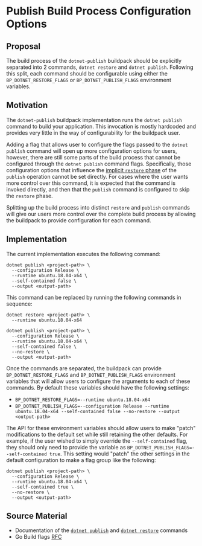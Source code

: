 # Publish Build Process Configuration Options

## Proposal

The build process of the `dotnet-publish` buildpack should be explicitly
separated into 2 commands, `dotnet restore` and `dotnet publish`. Following
this split, each command should be configurable using either the
`BP_DOTNET_RESTORE_FLAGS` or `BP_DOTNET_PUBLISH_FLAGS` environment variables.

## Motivation

The `dotnet-publish` buildpack implementation runs the `dotnet publish` command
to build your application. This invocation is mostly hardcoded and provides
very little in the way of configurability for the buildpack user.

Adding a flag that allows user to configure the flags passed to the `dotnet
publish` command will open up more configuration options for users, however,
there are still some parts of the build process that cannot be configured
through the `dotnet publish` command flags. Specifically, those configuration
options that influence the [implicit `restore`
phase](https://docs.microsoft.com/en-us/dotnet/core/tools/dotnet-publish#implicit-restore)
of the `publish` operation cannot be set directly. For cases where the user
wants more control over this command, it is expected that the command is
invoked directly, and then that the `publish` command is configured to skip the
`restore` phase.

Splitting up the build process into distinct `restore` and `publish` commands
will give our users more control over the complete build process by allowing
the buildpack to provide configuration for each command.

## Implementation

The current implementation executes the following command:

```
dotnet publish <project-path> \
  --configuration Release \
  --runtime ubuntu.18.04-x64 \
  --self-contained false \
  --output <output-path>
```

This command can be replaced by running the following commands in sequence:

```
dotnet restore <project-path> \
  --runtime ubuntu.18.04-x64

dotnet publish <project-path> \
  --configuration Release \
  --runtime ubuntu.18.04-x64 \
  --self-contained false \
  --no-restore \
  --output <output-path>
```

Once the commands are separated, the buildpack can provide
`BP_DOTNET_RESTORE_FLAGS` and `BP_DOTNET_PUBLISH_FLAGS` environment variables
that will allow users to configure the arguments to each of these commands. By
default these variables should have the following settings:

* `BP_DOTNET_RESTORE_FLAGS=--runtime ubuntu.18.04-x64`
* `BP_DOTNET_PUBLISH_FLAGS=--configuration Release --runtime ubuntu.18.04-x64 --self-contained false --no-restore --output <output-path>`

The API for these environment variables should allow users to make "patch"
modifications to the default set while still retaining the other defaults. For
example, if the user wished to simply override the `--self-contained` flag,
they should only need to provide the variable as
`BP_DOTNET_PUBLISH_FLAGS=--self-contained true`. This setting would "patch" the
other settings in the default configuration to make a flag group like the
following:

```
dotnet publish <project-path> \
  --configuration Release \
  --runtime ubuntu.18.04-x64 \
  --self-contained true \
  --no-restore \
  --output <output-path>
```

## Source Material

* Documentation of the [`dotnet
  publish`](https://docs.microsoft.com/en-us/dotnet/core/tools/dotnet-publish)
  and [`dotnet
  restore`](https://docs.microsoft.com/en-us/dotnet/core/tools/dotnet-restore)
  commands
* Go Build flags
  [RFC](https://github.com/paketo-buildpacks/go-build/blob/40aac655842daa236a085b4fcb89d982894e03cc/rfcs/0002-build-flags.md)
